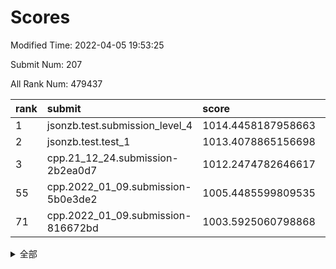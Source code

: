 # Scores

Modified Time: 2022-04-05 19:53:25

Submit Num: 207

All Rank Num: 479437

| rank |               submit               |       score        |       sigma        | pk_num |
| :--- | :--------------------------------- | :----------------- | :----------------- | :----- |
| 1    | jsonzb.test.submission_level_4     | 1014.4458187958663 | 0.827950496270284  | 9264   |
| 2    | jsonzb.test.test_1                 | 1013.4078865156698 | 0.813572054172857  | 9264   |
| 3    | cpp.21_12_24.submission-2b2ea0d7   | 1012.2474782646617 | 0.7939755002836566 | 9261   |
| 55   | cpp.2022_01_09.submission-5b0e3de2 | 1005.4485599809535 | 0.7095129697180721 | 9260   |
| 71   | cpp.2022_01_09.submission-816672bd | 1003.5925060798868 | 0.7174037386297036 | 9265   |


<details>
<summary>全部</summary>

| rank |                 submit                 |       score        |       sigma        | pk_num |
| :--- | :------------------------------------- | :----------------- | :----------------- | :----- |
| 1    | jsonzb.test.submission_level_4         | 1014.4458187958663 | 0.827950496270284  | 9264   |
| 2    | jsonzb.test.test_1                     | 1013.4078865156698 | 0.813572054172857  | 9264   |
| 3    | cpp.21_12_24.submission-2b2ea0d7       | 1012.2474782646617 | 0.7939755002836566 | 9261   |
| 4    | gobigger.level_3.submission_level_3_36 | 1012.1185964808301 | 0.795718389891287  | 9262   |
| 5    | gobigger.level_3.submission_level_3_8  | 1011.9079453171772 | 0.7690384517113514 | 9264   |
| 6    | gobigger.level_3.submission_level_3_2  | 1011.725224269063  | 0.770232981873067  | 9261   |
| 7    | gobigger.level_3.submission_level_3_13 | 1011.6200999255598 | 0.8175454213901115 | 9265   |
| 8    | gobigger.level_3.submission_level_3_22 | 1011.597095956911  | 0.795541604880134  | 9263   |
| 9    | gobigger.level_3.submission_level_3_21 | 1011.5526742256449 | 0.7649802906850213 | 9267   |
| 10   | gobigger.level_3.submission_level_3_19 | 1011.3182889156774 | 0.762344680601923  | 9268   |
| 11   | gobigger.level_3.submission_level_3_4  | 1011.2912665816949 | 0.7733885108802313 | 9269   |
| 12   | gobigger.level_3.submission_level_3_46 | 1011.2388749550555 | 0.7764791298739218 | 9267   |
| 13   | gobigger.level_3.submission_level_3_18 | 1011.1830855201496 | 0.7802891334105998 | 9266   |
| 14   | gobigger.level_3.submission_level_3_35 | 1011.0804174355487 | 0.7921218361521001 | 9263   |
| 15   | gobigger.level_3.submission_level_3_43 | 1011.0250861123378 | 0.7700758915569144 | 9265   |
| 16   | gobigger.level_3.submission_level_3_39 | 1010.9500110871909 | 0.7612683339512213 | 9263   |
| 17   | gobigger.level_3.submission_level_3_41 | 1010.9087800949446 | 0.7674118216907914 | 9265   |
| 18   | gobigger.level_3.submission_level_3_17 | 1010.7531248238865 | 0.7701718779624789 | 9264   |
| 19   | gobigger.level_3.submission_level_3_3  | 1010.7374428407527 | 0.7430208314615593 | 9264   |
| 20   | gobigger.level_3.submission_level_3_12 | 1010.6608201470667 | 0.7737567861181199 | 9265   |
| 21   | gobigger.level_3.submission_level_3_10 | 1010.6077610800527 | 0.7503053200188768 | 9262   |
| 22   | gobigger.level_3.submission_level_3_20 | 1010.6072427433851 | 0.777741844190187  | 9264   |
| 23   | gobigger.level_3.submission_level_3_7  | 1010.5374843804473 | 0.7685989999826748 | 9262   |
| 24   | gobigger.level_3.submission_level_3_40 | 1010.5336020943648 | 0.7744038029998007 | 9268   |
| 25   | gobigger.level_3.submission_level_3_38 | 1010.3900290246618 | 0.7632371158541645 | 9258   |
| 26   | gobigger.level_3.submission_level_3_5  | 1010.2107978594514 | 0.7763919065676735 | 9258   |
| 27   | gobigger.level_3.submission_level_3_49 | 1010.1949889940813 | 0.7799893783542534 | 9266   |
| 28   | gobigger.level_3.submission_level_3_27 | 1010.1451682116034 | 0.768759289629077  | 9260   |
| 29   | gobigger.level_3.submission_level_3_14 | 1010.0302253994226 | 0.7600852350242562 | 9260   |
| 30   | gobigger.level_3.submission_level_3_26 | 1009.8877617434794 | 0.7562646593893193 | 9260   |
| 31   | gobigger.level_3.submission_level_3_25 | 1009.856718809758  | 0.7467321815763002 | 9271   |
| 32   | gobigger.level_3.submission_level_3_45 | 1009.7380096285196 | 0.7550224373248173 | 9262   |
| 33   | gobigger.level_3.submission_level_3_47 | 1009.7039730449239 | 0.7735493417484247 | 9268   |
| 34   | gobigger.level_3.submission_level_3_11 | 1009.3915205937227 | 0.7530271225685062 | 9268   |
| 35   | gobigger.level_3.submission_level_3_48 | 1009.3832288403107 | 0.7626855957492599 | 9265   |
| 36   | gobigger.level_3.submission_level_3_29 | 1009.3406023979212 | 0.7695003014532472 | 9264   |
| 37   | gobigger.level_3.submission_level_3_16 | 1009.2677854058402 | 0.7476792010333063 | 9263   |
| 38   | gobigger.level_3.submission_level_3_37 | 1009.2397271808769 | 0.7592082147289984 | 9268   |
| 39   | gobigger.level_3.submission_level_3_31 | 1009.2235802538578 | 0.7458754122154415 | 9265   |
| 40   | gobigger.level_3.submission_level_3_28 | 1009.1936970457167 | 0.7535326297622237 | 9265   |
| 41   | gobigger.level_3.submission_level_3_44 | 1009.0819975109903 | 0.7576379207894913 | 9265   |
| 42   | gobigger.level_3.submission_level_3_24 | 1008.9550463308558 | 0.7433797669537061 | 9268   |
| 43   | gobigger.level_3.submission_level_3_42 | 1008.9097698050056 | 0.7542459937142638 | 9262   |
| 44   | gobigger.level_3.submission_level_3_32 | 1008.8172920744692 | 0.7546910451471456 | 9263   |
| 45   | gobigger.level_3.submission_level_3_9  | 1008.8003046671996 | 0.7486185421353012 | 9267   |
| 46   | gobigger.level_3.submission_level_3_23 | 1008.7816429816494 | 0.7379706309075224 | 9264   |
| 47   | gobigger.level_3.submission_level_3_1  | 1008.774762406525  | 0.7491901766149451 | 9262   |
| 48   | gobigger.level_3.submission_level_3_30 | 1008.6357131667061 | 0.7377689360577896 | 9264   |
| 49   | gobigger.level_3.submission_level_3_33 | 1008.6149194459501 | 0.7385988339097326 | 9258   |
| 50   | gobigger.level_3.submission_level_3_34 | 1008.5549628902976 | 0.750976908109793  | 9261   |
| 51   | gobigger.level_3.submission_level_3_15 | 1008.5234913911349 | 0.7388438638596644 | 9263   |
| 52   | gobigger.level_3.submission_level_3_0  | 1008.4291244779035 | 0.7615129568639868 | 9265   |
| 53   | gobigger.level_3.submission_level_3_6  | 1008.2556773667167 | 0.7350216131075591 | 9265   |
| 54   | gobigger.level_1.submission_level_1_42 | 1005.8363646878722 | 0.7290884649623213 | 9267   |
| 55   | cpp.2022_01_09.submission-5b0e3de2     | 1005.4485599809535 | 0.7095129697180721 | 9260   |
| 56   | gobigger.level_1.submission_level_1_32 | 1004.6897539210617 | 0.7320162800035639 | 9264   |
| 57   | gobigger.level_1.submission_level_1_26 | 1004.5562519367047 | 0.7149353777653831 | 9264   |
| 58   | gobigger.level_1.submission_level_1_7  | 1004.3710742574983 | 0.7089795232172555 | 9261   |
| 59   | gobigger.level_1.submission_level_1_34 | 1004.3572395987161 | 0.7292722007006693 | 9263   |
| 60   | gobigger.level_1.submission_level_1_36 | 1004.3220946005747 | 0.7156939640223491 | 9266   |
| 61   | gobigger.level_1.submission_level_1_2  | 1004.3085692900241 | 0.7219718121069206 | 9266   |
| 62   | gobigger.level_1.submission_level_1_33 | 1004.1149537909841 | 0.7141522858162531 | 9265   |
| 63   | gobigger.level_1.submission_level_1_48 | 1004.0726790799572 | 0.7077616611895566 | 9261   |
| 64   | gobigger.level_1.submission_level_1_35 | 1003.9901662584049 | 0.7106494554814838 | 9262   |
| 65   | gobigger.level_1.submission_level_1_20 | 1003.9338231295171 | 0.7151541995820491 | 9264   |
| 66   | gobigger.level_1.submission_level_1_28 | 1003.9031273376123 | 0.70577136329905   | 9265   |
| 67   | gobigger.level_1.submission_level_1_47 | 1003.8369632858194 | 0.7207087801293468 | 9263   |
| 68   | gobigger.level_1.submission_level_1_17 | 1003.7253862267049 | 0.7082450309233368 | 9267   |
| 69   | gobigger.level_1.submission_level_1_3  | 1003.6733546891724 | 0.718136823766502  | 9264   |
| 70   | gobigger.level_1.submission_level_1_37 | 1003.6454758153108 | 0.714200078785176  | 9265   |
| 71   | cpp.2022_01_09.submission-816672bd     | 1003.5925060798868 | 0.7174037386297036 | 9265   |
| 72   | gobigger.level_1.submission_level_1_41 | 1003.5152979908958 | 0.7207211666909865 | 9268   |
| 73   | gobigger.level_1.submission_level_1_16 | 1003.5097679699215 | 0.7227367927641689 | 9261   |
| 74   | gobigger.level_1.submission_level_1_38 | 1003.4857524714361 | 0.7093138411801508 | 9265   |
| 75   | gobigger.level_1.submission_level_1_45 | 1003.4520532911442 | 0.7089302591111661 | 9265   |
| 76   | gobigger.level_1.submission_level_1_0  | 1003.4261566111592 | 0.7112627618913685 | 9263   |
| 77   | gobigger.level_1.submission_level_1_43 | 1003.4004364267219 | 0.71370633728244   | 9258   |
| 78   | gobigger.level_1.submission_level_1_29 | 1003.3332628356184 | 0.717312224621933  | 9267   |
| 79   | gobigger.level_1.submission_level_1_6  | 1003.2696825658483 | 0.7147603683409821 | 9266   |
| 80   | gobigger.level_1.submission_level_1_22 | 1003.2451471981561 | 0.7270147644169649 | 9264   |
| 81   | gobigger.level_1.submission_level_1_4  | 1003.1631584296417 | 0.7082204788892889 | 9265   |
| 82   | gobigger.level_1.submission_level_1_23 | 1003.1327809949432 | 0.7066461174511731 | 9263   |
| 83   | gobigger.level_1.submission_level_1_40 | 1003.115238431529  | 0.7129388342275242 | 9267   |
| 84   | gobigger.level_1.submission_level_1_9  | 1003.0914953351935 | 0.7169431416731664 | 9266   |
| 85   | gobigger.level_1.submission_level_1_15 | 1003.0627887740881 | 0.7076114287164548 | 9265   |
| 86   | gobigger.level_1.submission_level_1_46 | 1002.8915031989061 | 0.7198959709556537 | 9265   |
| 87   | gobigger.level_1.submission_level_1_21 | 1002.8514542718518 | 0.7210918780311626 | 9265   |
| 88   | gobigger.level_1.submission_level_1_39 | 1002.8362720015809 | 0.722617068817342  | 9267   |
| 89   | gobigger.level_1.submission_level_1_19 | 1002.8138228272268 | 0.7140225330540232 | 9262   |
| 90   | gobigger.level_1.submission_level_1_14 | 1002.8017948282476 | 0.7236711483825845 | 9266   |
| 91   | gobigger.level_1.submission_level_1_31 | 1002.7367187437326 | 0.7211156588037269 | 9262   |
| 92   | gobigger.level_1.submission_level_1_25 | 1002.7244285676503 | 0.7144043384911015 | 9262   |
| 93   | gobigger.level_1.submission_level_1_10 | 1002.6892040828042 | 0.7054244937338751 | 9266   |
| 94   | gobigger.level_1.submission_level_1_24 | 1002.6107573358141 | 0.7232760860630209 | 9263   |
| 95   | gobigger.level_1.submission_level_1_5  | 1002.4749415669883 | 0.7242368587113491 | 9259   |
| 96   | gobigger.level_1.submission_level_1_13 | 1002.455311008813  | 0.7135845077757463 | 9264   |
| 97   | gobigger.level_1.submission_level_1_18 | 1002.4024660868386 | 0.713273111058561  | 9267   |
| 98   | gobigger.level_1.submission_level_1_27 | 1002.3875557984841 | 0.7168951244500815 | 9265   |
| 99   | gobigger.level_1.submission_level_1_11 | 1002.048201062273  | 0.7094526422955303 | 9259   |
| 100  | gobigger.level_1.submission_level_1_30 | 1002.0481922201534 | 0.7089877604045048 | 9259   |
| 101  | gobigger.level_1.submission_level_1_12 | 1002.0366456879932 | 0.6986340440010527 | 9261   |
| 102  | gobigger.level_1.submission_level_1_44 | 1001.9371611043872 | 0.7129521143939063 | 9265   |
| 103  | gobigger.level_1.submission_level_1_1  | 1001.8778018997007 | 0.712029345155901  | 9261   |
| 104  | gobigger.level_1.submission_level_1_49 | 1001.859193496678  | 0.7239969911201015 | 9265   |
| 105  | gobigger.level_1.submission_level_1_8  | 1001.2290830297142 | 0.7133523247005424 | 9267   |
| 106  | gobigger.random.submission_random_35   | 997.2098063907983  | 0.7098517342374097 | 9265   |
| 107  | gobigger.random.submission_random_27   | 996.9655162346775  | 0.7125638826439968 | 9266   |
| 108  | gobigger.random.submission_random_13   | 996.8969271119969  | 0.7148753867293636 | 9262   |
| 109  | gobigger.random.submission_random_41   | 996.8951543407983  | 0.7197220881010411 | 9269   |
| 110  | gobigger.random.submission_random_10   | 996.8874270588522  | 0.7081549136512445 | 9266   |
| 111  | gobigger.random.submission_random_11   | 996.8178666113091  | 0.7043410650679027 | 9266   |
| 112  | gobigger.random.submission_random_36   | 996.7842352634754  | 0.7123317604556777 | 9266   |
| 113  | gobigger.random.submission_random_31   | 996.7837513010198  | 0.7121689066609169 | 9269   |
| 114  | gobigger.random.submission_random_16   | 996.7793240151566  | 0.707787508439447  | 9267   |
| 115  | gobigger.random.submission_random_5    | 996.7342673344746  | 0.7177261715550557 | 9266   |
| 116  | gobigger.random.submission_random_30   | 996.7172505852172  | 0.7042577414893678 | 9268   |
| 117  | gobigger.random.submission_random_14   | 996.6106858480633  | 0.7052639939503416 | 9268   |
| 118  | gobigger.random.submission_random_34   | 996.5735660226038  | 0.719999437543571  | 9267   |
| 119  | gobigger.random.submission_random_6    | 996.5460628277874  | 0.7068621270098677 | 9268   |
| 120  | gobigger.random.submission_random_3    | 996.5059196972232  | 0.6957733887721008 | 9265   |
| 121  | gobigger.random.submission_random_2    | 996.4674575071375  | 0.7061729448001655 | 9267   |
| 122  | gobigger.random.submission_random_20   | 996.461151967655   | 0.706051400807689  | 9262   |
| 123  | gobigger.random.submission_random_37   | 996.355469211315   | 0.7125902748915727 | 9266   |
| 124  | gobigger.random.submission_random_39   | 996.3539282032839  | 0.7186573537013626 | 9264   |
| 125  | gobigger.random.submission_random_38   | 996.3445643335035  | 0.7128039251556033 | 9265   |
| 126  | gobigger.random.submission_random_32   | 996.3073795763582  | 0.7128989103404965 | 9262   |
| 127  | gobigger.random.submission_random_48   | 996.2680425289873  | 0.7140878071521123 | 9263   |
| 128  | gobigger.random.submission_random_25   | 996.249742317427   | 0.7093085455767891 | 9264   |
| 129  | gobigger.random.submission_random_8    | 996.230089425911   | 0.7065191655338092 | 9266   |
| 130  | gobigger.random.submission_random_40   | 996.2287565074587  | 0.7269658742358265 | 9259   |
| 131  | gobigger.random.submission_random_23   | 996.2212520652756  | 0.6923510973233931 | 9263   |
| 132  | gobigger.random.submission_random_17   | 996.2090005322503  | 0.6970400092804774 | 9269   |
| 133  | gobigger.random.submission_random_24   | 996.1237007999017  | 0.7250431308708848 | 9263   |
| 134  | gobigger.random.submission_random_43   | 996.1205222590553  | 0.7066198775819322 | 9264   |
| 135  | gobigger.random.submission_random_21   | 996.0522399023854  | 0.7097319659842273 | 9267   |
| 136  | gobigger.random.submission_random_1    | 995.9944215227355  | 0.711744693382094  | 9268   |
| 137  | gobigger.random.submission_random_12   | 995.9835090876808  | 0.698804257469501  | 9266   |
| 138  | gobigger.random.submission_random_33   | 995.9502924350921  | 0.7064914988523353 | 9260   |
| 139  | gobigger.random.submission_random_9    | 995.8811246376006  | 0.7087756906103644 | 9267   |
| 140  | gobigger.random.submission_random_42   | 995.7563486181374  | 0.7107083185349296 | 9268   |
| 141  | gobigger.random.submission_random_28   | 995.6256358319906  | 0.7071776127952941 | 9268   |
| 142  | gobigger.random.submission_random_22   | 995.5931866194782  | 0.7089058742617068 | 9261   |
| 143  | gobigger.random.submission_random_49   | 995.5591916160372  | 0.7117431016408142 | 9263   |
| 144  | gobigger.random.submission_random_0    | 995.4466872021766  | 0.702812587306061  | 9266   |
| 145  | gobigger.random.submission_random_4    | 995.3733188352303  | 0.7069062037645153 | 9264   |
| 146  | gobigger.random.submission_random_26   | 995.2620270041145  | 0.705402764071989  | 9261   |
| 147  | gobigger.level_2.submission_level_2_6  | 995.1918288042098  | 0.7274409678671807 | 9263   |
| 148  | gobigger.random.submission_random_18   | 995.1892915963954  | 0.6940274423165733 | 9267   |
| 149  | gobigger.random.submission_random_45   | 995.1783848767217  | 0.7050183745399884 | 9267   |
| 150  | gobigger.random.submission_random_46   | 995.0179851030134  | 0.7270941904419779 | 9263   |
| 151  | gobigger.random.submission_random_44   | 994.9718544421308  | 0.7040916222162971 | 9266   |
| 152  | gobigger.random.submission_random_15   | 994.6995830917201  | 0.7182656052993306 | 9267   |
| 153  | gobigger.random.submission_random_7    | 994.6686756851567  | 0.7101867160814415 | 9268   |
| 154  | gobigger.random.submission_random_19   | 994.6398535498603  | 0.7118009396826822 | 9265   |
| 155  | gobigger.random.submission_random_47   | 994.4836421481199  | 0.703325326590406  | 9266   |
| 156  | gobigger.random.submission_random_29   | 994.475435466769   | 0.7163120214627565 | 9261   |
| 157  | gobigger.level_2.submission_level_2_7  | 994.0068622280396  | 0.7382380914688957 | 9267   |
| 158  | gobigger.level_2.submission_level_2_18 | 993.5722571196054  | 0.7198234480117617 | 9266   |
| 159  | gobigger.level_2.submission_level_2_19 | 993.3645292977764  | 0.738304559087368  | 9265   |
| 160  | gobigger.level_2.submission_level_2_4  | 993.3593265116143  | 0.7245395202074905 | 9261   |
| 161  | gobigger.level_2.submission_level_2_16 | 993.2066205067639  | 0.7269288393799457 | 9265   |
| 162  | gobigger.level_2.submission_level_2_38 | 993.2046907695452  | 0.7375999070746239 | 9263   |
| 163  | gobigger.level_2.submission_level_2_40 | 993.1437116099722  | 0.7373017507574888 | 9268   |
| 164  | gobigger.level_2.submission_level_2_0  | 993.0705846376015  | 0.7355334937857807 | 9264   |
| 165  | gobigger.level_2.submission_level_2_11 | 993.0175991261278  | 0.7185771531719667 | 9266   |
| 166  | gobigger.level_2.submission_level_2_33 | 992.9890984095935  | 0.7453039962144578 | 9266   |
| 167  | gobigger.level_2.submission_level_2_24 | 992.9106812436311  | 0.7201558506515465 | 9260   |
| 168  | gobigger.level_2.submission_level_2_35 | 992.8726070016253  | 0.7408624899384878 | 9265   |
| 169  | gobigger.level_2.submission_level_2_28 | 992.8720233246631  | 0.7282219430374715 | 9265   |
| 170  | gobigger.level_2.submission_level_2_46 | 992.776675225966   | 0.7230005357429002 | 9268   |
| 171  | gobigger.level_2.submission_level_2_5  | 992.6701518881232  | 0.7491935229816584 | 9267   |
| 172  | gobigger.level_2.submission_level_2_37 | 992.5455640125638  | 0.7451755103165175 | 9264   |
| 173  | gobigger.level_2.submission_level_2_34 | 992.5383437894586  | 0.7557270288437677 | 9268   |
| 174  | gobigger.level_2.submission_level_2_43 | 992.4593684716182  | 0.7367809558024013 | 9257   |
| 175  | gobigger.level_2.submission_level_2_12 | 992.4570238522911  | 0.724277540395936  | 9269   |
| 176  | gobigger.level_2.submission_level_2_26 | 992.3603894653698  | 0.7419362273889414 | 9263   |
| 177  | gobigger.level_2.submission_level_2_10 | 992.3385544182777  | 0.7360977224765507 | 9260   |
| 178  | gobigger.level_2.submission_level_2_15 | 992.2478583826787  | 0.7457531909871945 | 9264   |
| 179  | gobigger.level_2.submission_level_2_47 | 992.2441501320727  | 0.7304399707047201 | 9268   |
| 180  | gobigger.level_2.submission_level_2_23 | 992.1792094704547  | 0.7397946459271156 | 9266   |
| 181  | gobigger.level_2.submission_level_2_49 | 992.1459449052662  | 0.7581041568769183 | 9263   |
| 182  | gobigger.level_2.submission_level_2_32 | 992.1047529878131  | 0.7593692157661918 | 9265   |
| 183  | gobigger.level_2.submission_level_2_29 | 992.0942700920937  | 0.7327126457201341 | 9267   |
| 184  | gobigger.level_2.submission_level_2_22 | 992.0504917077781  | 0.7279474018119058 | 9266   |
| 185  | gobigger.level_2.submission_level_2_2  | 992.0441928979195  | 0.7432668807170495 | 9265   |
| 186  | gobigger.level_2.submission_level_2_39 | 991.9667708702686  | 0.738429100452076  | 9266   |
| 187  | gobigger.level_2.submission_level_2_42 | 991.9531724656515  | 0.7406773141319541 | 9268   |
| 188  | gobigger.level_2.submission_level_2_13 | 991.8808326795256  | 0.7475381655715126 | 9263   |
| 189  | gobigger.level_2.submission_level_2_27 | 991.7430864224646  | 0.7589895210994212 | 9259   |
| 190  | gobigger.level_2.submission_level_2_17 | 991.7391536384026  | 0.7287125186281329 | 9264   |
| 191  | gobigger.level_2.submission_level_2_41 | 991.6758189549495  | 0.7621681122052957 | 9268   |
| 192  | gobigger.level_2.submission_level_2_31 | 991.464739659568   | 0.7730676893069908 | 9264   |
| 193  | gobigger.level_2.submission_level_2_14 | 991.4547329146129  | 0.7384822921709648 | 9268   |
| 194  | gobigger.level_2.submission_level_2_8  | 991.3589017423432  | 0.7630413989689593 | 9269   |
| 195  | gobigger.level_2.submission_level_2_25 | 991.2848108298183  | 0.7426603738635829 | 9263   |
| 196  | gobigger.level_2.submission_level_2_3  | 991.263638257063   | 0.7571773964573614 | 9265   |
| 197  | gobigger.level_2.submission_level_2_1  | 991.2428848020239  | 0.7555308113312592 | 9266   |
| 198  | gobigger.level_2.submission_level_2_21 | 991.1330761827437  | 0.7525453315075525 | 9270   |
| 199  | gobigger.level_2.submission_level_2_45 | 991.0851628978248  | 0.7504543709660119 | 9262   |
| 200  | gobigger.level_2.submission_level_2_48 | 991.0778044778234  | 0.7706887264557821 | 9263   |
| 201  | gobigger.level_2.submission_level_2_9  | 990.8202448966025  | 0.7289622026006112 | 9264   |
| 202  | gobigger.level_2.submission_level_2_20 | 990.6463172799138  | 0.7448508508285975 | 9261   |
| 203  | gobigger.level_2.submission_level_2_44 | 990.4553220529401  | 0.7391660621420222 | 9268   |
| 204  | gobigger.level_2.submission_level_2_30 | 990.246774772754   | 0.7596373782497399 | 9261   |
| 205  | gobigger.level_2.submission_level_2_36 | 989.9518819017914  | 0.7995913540826594 | 9266   |
| 206  | gobigger.none.submission_none_0        | 977.266668699007   | 1.4030750284885485 | 9263   |
| 207  | gobigger.none.submission_none_1        | 976.3513562292877  | 1.4347687179860338 | 9263   |

</details>
